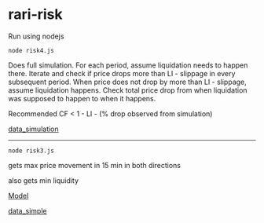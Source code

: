 # rari-risk

Run using nodejs

`node risk4.js`

Does full simulation. For each period, assume liquidation needs to happen there. Iterate and check if price drops more than LI - slippage in every subsequent period. When price does not drop by more than LI - slippage, assume liquidation happens. Check total price drop from when liquidation was supposed to happen to when it happens.

Recommended CF < 1 - LI - (% drop observed from simulation)

[data_simulation](data_simulation.txt)

--------------------------------------------------------------------

`node risk3.js`

gets max price movement in 15 min in both directions 

also gets min liquidity

[Model](https://hackmd.io/@rari/SkHFrVVUd)

[data_simple](data_simple.txt)